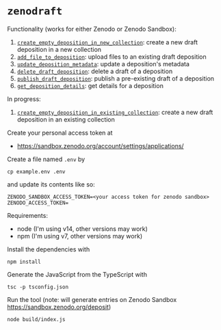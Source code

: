 # `zenodraft`

Functionality (works for either Zenodo or Zenodo Sandbox):

1. [`create_empty_deposition_in_new_collection`](src/create-empty-deposition-in-new-collection.ts): create a new draft deposition in a new collection
1. [`add_file_to_deposition`](src/add-file-to-deposition.ts): upload files to an existing draft deposition
1. [`update_deposition_metadata`](src/update-deposition-metadata.ts): update a deposition's metadata
1. [`delete_draft_deposition`](src/delete-draft-deposition.ts): delete a draft of a deposition
1. [`publish_draft_deposition`](src/publish-draft-deposition.ts): publish a pre-existing draft of a deposition
1. [`get_deposition_details`](src/get-deposition-details.ts): get details for a deposition

In progress:

1. [`create_empty_deposition_in_existing_collection`](src/create-empty-deposition-in-existing-collection.ts): create a new draft deposition in an existing collection

Create your personal access token at

- https://sandbox.zenodo.org/account/settings/applications/

Create a file named `.env` by 

```shell
cp example.env .env
```

and update its contents like so:

```text
ZENODO_SANDBOX_ACCESS_TOKEN=<your access token for zenodo sandbox>
ZENODO_ACCESS_TOKEN=
```

Requirements:

- node (I'm using v14, other versions may work)
- npm (I'm using v7, other versions may work)

Install the dependencies with

```shell
npm install
```

Generate the JavaScript from the TypeScript with

```shell
tsc -p tsconfig.json
```

Run the tool (note: will generate entries on Zenodo Sandbox https://sandbox.zenodo.org/deposit)

```shell
node build/index.js
```
